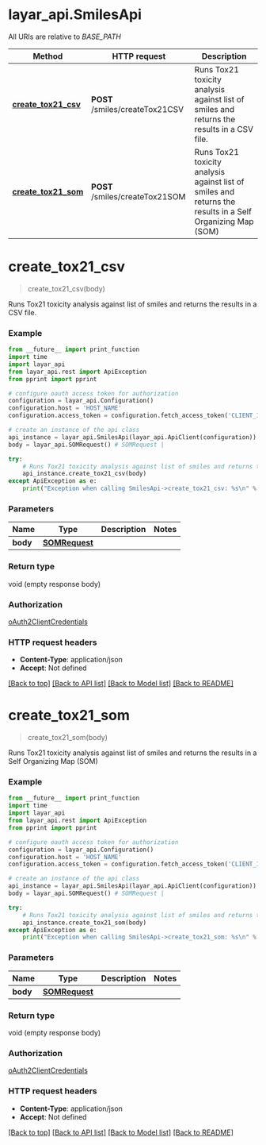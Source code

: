 # layar_api.SmilesApi

All URIs are relative to *BASE_PATH*

Method | HTTP request | Description
------------- | ------------- | -------------
[**create_tox21_csv**](SmilesApi.md#create_tox21_csv) | **POST** /smiles/createTox21CSV | Runs Tox21 toxicity analysis against list of smiles and returns the results in a CSV file.
[**create_tox21_som**](SmilesApi.md#create_tox21_som) | **POST** /smiles/createTox21SOM | Runs Tox21 toxicity analysis against list of smiles and returns the results in a Self Organizing Map (SOM)

# **create_tox21_csv**
> create_tox21_csv(body)

Runs Tox21 toxicity analysis against list of smiles and returns the results in a CSV file.

### Example
```python
from __future__ import print_function
import time
import layar_api
from layar_api.rest import ApiException
from pprint import pprint

# configure oauth access token for authorization
configuration = layar_api.Configuration()
configuration.host = 'HOST_NAME'
configuration.access_token = configuration.fetch_access_token('CLIENT_ID', 'CLIENT_SECRET')

# create an instance of the api class
api_instance = layar_api.SmilesApi(layar_api.ApiClient(configuration))
body = layar_api.SOMRequest() # SOMRequest | 

try:
    # Runs Tox21 toxicity analysis against list of smiles and returns the results in a CSV file.
    api_instance.create_tox21_csv(body)
except ApiException as e:
    print("Exception when calling SmilesApi->create_tox21_csv: %s\n" % e)
```

### Parameters

Name | Type | Description  | Notes
------------- | ------------- | ------------- | -------------
 **body** | [**SOMRequest**](SOMRequest.md)|  | 

### Return type

void (empty response body)

### Authorization

[oAuth2ClientCredentials](../README.md#oAuth2ClientCredentials)

### HTTP request headers

 - **Content-Type**: application/json
 - **Accept**: Not defined

[[Back to top]](#) [[Back to API list]](../README.md#documentation-for-api-endpoints) [[Back to Model list]](../README.md#documentation-for-models) [[Back to README]](../README.md)

# **create_tox21_som**
> create_tox21_som(body)

Runs Tox21 toxicity analysis against list of smiles and returns the results in a Self Organizing Map (SOM)

### Example
```python
from __future__ import print_function
import time
import layar_api
from layar_api.rest import ApiException
from pprint import pprint

# configure oauth access token for authorization
configuration = layar_api.Configuration()
configuration.host = 'HOST_NAME'
configuration.access_token = configuration.fetch_access_token('CLIENT_ID', 'CLIENT_SECRET')

# create an instance of the api class
api_instance = layar_api.SmilesApi(layar_api.ApiClient(configuration))
body = layar_api.SOMRequest() # SOMRequest | 

try:
    # Runs Tox21 toxicity analysis against list of smiles and returns the results in a Self Organizing Map (SOM)
    api_instance.create_tox21_som(body)
except ApiException as e:
    print("Exception when calling SmilesApi->create_tox21_som: %s\n" % e)
```

### Parameters

Name | Type | Description  | Notes
------------- | ------------- | ------------- | -------------
 **body** | [**SOMRequest**](SOMRequest.md)|  | 

### Return type

void (empty response body)

### Authorization

[oAuth2ClientCredentials](../README.md#oAuth2ClientCredentials)

### HTTP request headers

 - **Content-Type**: application/json
 - **Accept**: Not defined

[[Back to top]](#) [[Back to API list]](../README.md#documentation-for-api-endpoints) [[Back to Model list]](../README.md#documentation-for-models) [[Back to README]](../README.md)

